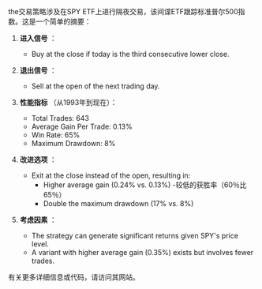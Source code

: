 the交易策略涉及在SPY ETF上进行隔夜交易，该间谍ETF跟踪标准普尔500指数。这是一个简单的摘要：

1. **进入信号** ：
   - Buy at the close if today is the third consecutive lower close.

2. **退出信号** ：
   - Sell at the open of the next trading day.

3. **性能指标** （从1993年到现在）：
   - Total Trades: 643
   - Average Gain Per Trade: 0.13%
   - Win Rate: 65%
   - Maximum Drawdown: 8%

4. **改进选项** ：
   - Exit at the close instead of the open, resulting in:
     - Higher average gain (0.24% vs. 0.13%)
     -较低的获胜率（60％比65％）
     - Double the maximum drawdown (17% vs. 8%)

5. **考虑因素** ：
   - The strategy can generate significant returns given SPY's price level.
   - A variant with higher average gain (0.35%) exists but involves fewer trades.

有关更多详细信息或代码，请访问其网站。